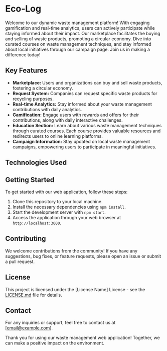 # Eco-Log

Welcome to our dynamic waste management platform! With engaging gamification and real-time analytics, users can actively participate while staying informed about their impact. Our marketplace facilitates the buying and selling of waste products, promoting a circular economy. Dive into curated courses on waste management techniques, and stay informed about local initiatives through our campaign page. Join us in making a difference today!

## Key Features

- **Marketplace:** Users and organizations can buy and sell waste products, fostering a circular economy.
- **Request System:** Companies can request specific waste products for recycling purposes.
- **Real-time Analytics:** Stay informed about your waste management contributions with daily analytics.
- **Gamification:** Engage users with rewards and offers for their contributions, along with daily interactive challenges.
- **Education Section:** Learn about various waste management techniques through curated courses. Each course provides valuable resources and redirects users to online learning platforms.
- **Campaign Information:** Stay updated on local waste management campaigns, empowering users to participate in meaningful initiatives.

## Technologies Used



## Getting Started

To get started with our web application, follow these steps:

1. Clone this repository to your local machine.
2. Install the necessary dependencies using `npm install`.
3. Start the development server with `npm start`.
4. Access the application through your web browser at `http://localhost:3000`.

## Contributing

We welcome contributions from the community! If you have any suggestions, bug fixes, or feature requests, please open an issue or submit a pull request.

## License

This project is licensed under the [License Name] License - see the [LICENSE.md](LICENSE.md) file for details.

## Contact

For any inquiries or support, feel free to contact us at [email@example.com].

Thank you for using our waste management web application! Together, we can make a positive impact on the environment.
